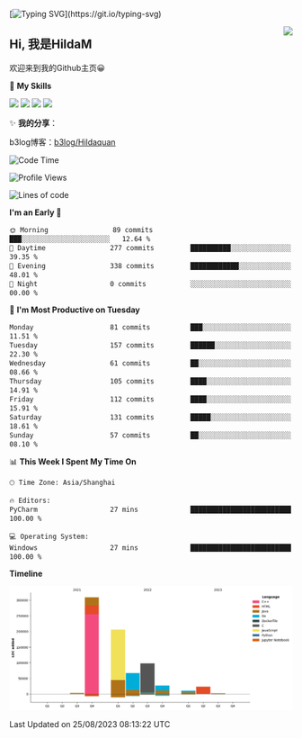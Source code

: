 [![Typing SVG](https://readme-typing-svg.herokuapp.com?size=50&duration=5000&color=8C43EA&vCenter=true&width=2000&height=70&lines=开拓视野,+冲破艰险,+洞悉所有,+贴近生活,+寻找真爱,+感受彼此;这就是人生的目的.)](https://git.io/typing-svg)

<a href="#">
  <img align="right" src="https://github-readme-stats.vercel.app/api?username=HildaM&count_private=true&show_icons=true&bg_color=15,f2f7fd,E0EAFC" />
</a>

## Hi, 我是HildaM

欢迎来到我的Github主页😀

🌟 **My Skills**  

![](https://img.shields.io/badge/-Python-3776AB?style=flat-square&logo=Python&logoColor=fff)
![](https://img.shields.io/badge/-Java-F7DF1E?style=flat-square&logo=Java&logoColor=fff)
![](https://img.shields.io/badge/-Linux-000000?style=flat-square&logo=Linux&logoColor=fff)
![](https://img.shields.io/badge/-Golang-000000?style=flat-square&logo=Golang&logoColor=fff)


✨ **我的分享**：

b3log博客：[b3log/Hildaquan](https://ld246.com/member/Hildaquan/articles)




<!--START_SECTION:waka-->
![Code Time](http://img.shields.io/badge/Code%20Time-101%20hrs%2031%20mins-blue)

![Profile Views](http://img.shields.io/badge/Profile%20Views-46-blue)

![Lines of code](https://img.shields.io/badge/From%20Hello%20World%20I%27ve%20Written-746.5%20thousand%20lines%20of%20code-blue)

**I'm an Early 🐤** 

```text
🌞 Morning                89 commits          ███░░░░░░░░░░░░░░░░░░░░░░   12.64 % 
🌆 Daytime                277 commits         ██████████░░░░░░░░░░░░░░░   39.35 % 
🌃 Evening                338 commits         ████████████░░░░░░░░░░░░░   48.01 % 
🌙 Night                  0 commits           ░░░░░░░░░░░░░░░░░░░░░░░░░   00.00 % 
```
📅 **I'm Most Productive on Tuesday** 

```text
Monday                   81 commits          ███░░░░░░░░░░░░░░░░░░░░░░   11.51 % 
Tuesday                  157 commits         ██████░░░░░░░░░░░░░░░░░░░   22.30 % 
Wednesday                61 commits          ██░░░░░░░░░░░░░░░░░░░░░░░   08.66 % 
Thursday                 105 commits         ████░░░░░░░░░░░░░░░░░░░░░   14.91 % 
Friday                   112 commits         ████░░░░░░░░░░░░░░░░░░░░░   15.91 % 
Saturday                 131 commits         █████░░░░░░░░░░░░░░░░░░░░   18.61 % 
Sunday                   57 commits          ██░░░░░░░░░░░░░░░░░░░░░░░   08.10 % 
```


📊 **This Week I Spent My Time On** 

```text
🕑︎ Time Zone: Asia/Shanghai

🔥 Editors: 
PyCharm                  27 mins             █████████████████████████   100.00 % 

💻 Operating System: 
Windows                  27 mins             █████████████████████████   100.00 % 
```

**Timeline**

![Lines of Code chart](https://raw.githubusercontent.com/HildaM/HildaM/main/assets/bar_graph.png)


 Last Updated on 25/08/2023 08:13:22 UTC
<!--END_SECTION:waka-->
